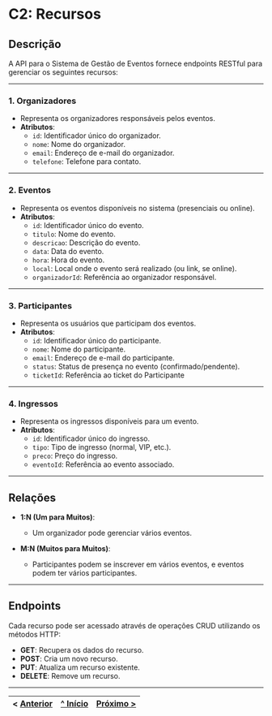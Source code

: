 # C2: Recursos

## Descrição
A API para o Sistema de Gestão de Eventos fornece endpoints RESTful para gerenciar os seguintes recursos:

---

### 1. **Organizadores**
- Representa os organizadores responsáveis pelos eventos.
- **Atributos**:
  - `id`: Identificador único do organizador.
  - `nome`: Nome do organizador.
  - `email`: Endereço de e-mail do organizador.
  - `telefone`: Telefone para contato.
 
---

### 2. **Eventos**
- Representa os eventos disponíveis no sistema (presenciais ou online).
- **Atributos**:
  - `id`: Identificador único do evento.
  - `titulo`: Nome do evento.
  - `descricao`: Descrição do evento.
  - `data`: Data do evento.
  - `hora`: Hora do evento.
  - `local`: Local onde o evento será realizado (ou link, se online).
  - `organizadorId`: Referência ao organizador responsável.

---

### 3. **Participantes**
- Representa os usuários que participam dos eventos.
- **Atributos**:
  - `id`: Identificador único do participante.
  - `nome`: Nome do participante.
  - `email`: Endereço de e-mail do participante.
  - `status`: Status de presença no evento (confirmado/pendente).
  - `ticketId`: Referência ao ticket do Participante

---

### 4. **Ingressos**
- Representa os ingressos disponíveis para um evento.
- **Atributos**:
  - `id`: Identificador único do ingresso.
  - `tipo`: Tipo de ingresso (normal, VIP, etc.).
  - `preco`: Preço do ingresso.
  - `eventoId`: Referência ao evento associado.

---

## Relações 
- **1:N (Um para Muitos)**:
  - Um organizador pode gerenciar vários eventos.
  
- **M:N (Muitos para Muitos)**:
  - Participantes podem se inscrever em vários eventos, e eventos podem ter vários participantes.

---

## Endpoints
Cada recurso pode ser acessado através de operações CRUD utilizando os métodos HTTP:
- **GET**: Recupera os dados do recurso.
- **POST**: Cria um novo recurso.
- **PUT**: Atualiza um recurso existente.
- **DELETE**: Remove um recurso.


---

< [Anterior](c1.md) | [^ Início](../../../) | [Próximo >](c3.md)
:--- | :---: | ---:


